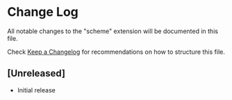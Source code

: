 # Change Log
All notable changes to the "scheme" extension will be documented in this file.

Check [Keep a Changelog](http://keepachangelog.com/) for recommendations on how to structure this file.

## [Unreleased]
- Initial release